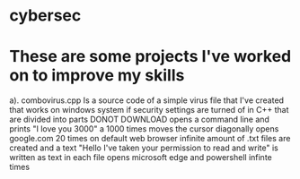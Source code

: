 # cybersec
# These are some projects I've worked on to improve my skills 

a). combovirus.cpp 
Is a source code of a simple virus file that I've created that works on windows system if security settings are turned of in C++ that are divided into parts 
DONOT DOWNLOAD 
   opens a command line and prints "I love you 3000" a 1000 times 
  moves the cursor diagonally 
  opens google.com 20 times on default web browser 
  infinite amount of .txt files are created and a text "Hello I've taken your permission to read and write" is written as text in each file 
  opens microsoft edge and powershell infinte times 
